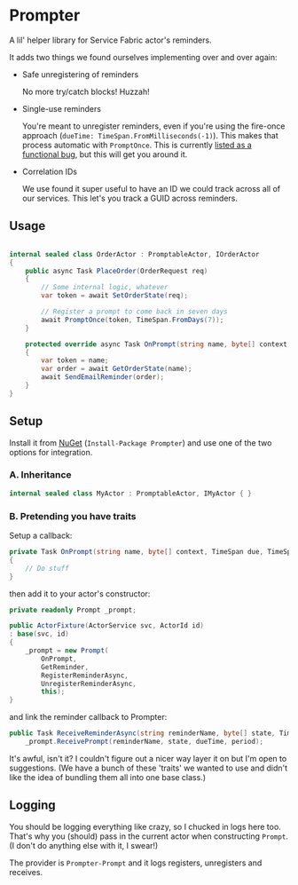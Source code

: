 # Prompter
A lil' helper library for Service Fabric actor's reminders.

It adds two things we found ourselves implementing over and over again:
* Safe unregistering of reminders
  
  No more try/catch blocks! Huzzah!

* Single-use reminders
  
  You're meant to unregister reminders, even if you're using the fire-once approach (`dueTime: TimeSpan.FromMilliseconds(-1)`).
  This makes that process automatic with `PromptOnce`.
  This is currently [listed as a functional bug](https://github.com/Azure/service-fabric-issues/issues/178), but this will get you around it.

* Correlation IDs

  We use found it super useful to have an ID we could track across all of our services. This let's you track a GUID across reminders.

## Usage
```c#

internal sealed class OrderActor : PromptableActor, IOrderActor
{
    public async Task PlaceOrder(OrderRequest req)
    {
        // Some internal logic, whatever
        var token = await SetOrderState(req);

        // Register a prompt to come back in seven days
        await PromptOnce(token, TimeSpan.FromDays(7));
    }

    protected override async Task OnPrompt(string name, byte[] context, TimeSpan due, TimeSpan period, Guid cid)
    {
        var token = name;
        var order = await GetOrderState(name);
        await SendEmailReminder(order);
    }
}
```

## Setup
Install it from [NuGet](https://www.nuget.org/packages/Prompter/) (`Install-Package Prompter`) and use one of the two options for integration.

### A. Inheritance
```c#
internal sealed class MyActor : PromptableActor, IMyActor { }
```

### B. Pretending you have traits

Setup a callback:
```c#
private Task OnPrompt(string name, byte[] context, TimeSpan due, TimeSpan period, Guid cid)
{
    // Do stuff
}
```

then add it to your actor's constructor:
```c#
private readonly Prompt _prompt;

public ActorFixture(ActorService svc, ActorId id)
: base(svc, id)
{
    _prompt = new Prompt(
        OnPrompt,
        GetReminder,
        RegisterReminderAsync,
        UnregisterReminderAsync,
        this);
}
```

and link the reminder callback to Prompter:
```c#
public Task ReceiveReminderAsync(string reminderName, byte[] state, TimeSpan dueTime, TimeSpan period) =>
    _prompt.ReceivePrompt(reminderName, state, dueTime, period);
```

It's awful, isn't it?
I couldn't figure out a nicer way layer it on but I'm open to suggestions.
(We have a bunch of these 'traits' we wanted to use and didn't like the idea of bundling them all into one base class.)



## Logging
You should be logging everything like crazy, so I chucked in logs here too.
That's why you (should) pass in the current actor when constructing `Prompt`.
(I don't do anything else with it, I swear!)

The provider is `Prompter-Prompt` and it logs registers, unregisters and receives.